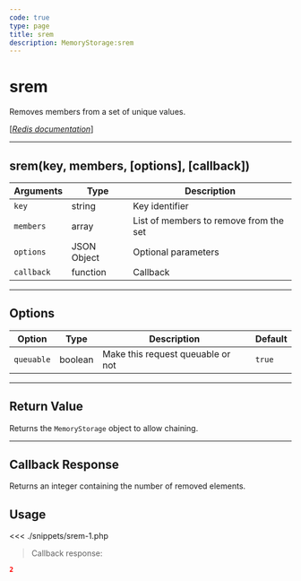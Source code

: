 ```yaml
---
code: true
type: page
title: srem
description: MemoryStorage:srem
---
```


# srem

Removes members from a set of unique values.

[[_Redis documentation_]](https://redis.io/commands/srem)

---

## srem(key, members, [options], [callback])

| Arguments  | Type        | Description                            |
| ---------- | ----------- | -------------------------------------- |
| `key`      | string      | Key identifier                         |
| `members`  | array       | List of members to remove from the set |
| `options`  | JSON Object | Optional parameters                    |
| `callback` | function    | Callback                               |

---

## Options

| Option     | Type    | Description                       | Default |
| ---------- | ------- | --------------------------------- | ------- |
| `queuable` | boolean | Make this request queuable or not | `true`  |

---

## Return Value

Returns the `MemoryStorage` object to allow chaining.

---

## Callback Response

Returns an integer containing the number of removed elements.

## Usage

<<< ./snippets/srem-1.php

> Callback response:

```json
2
```
